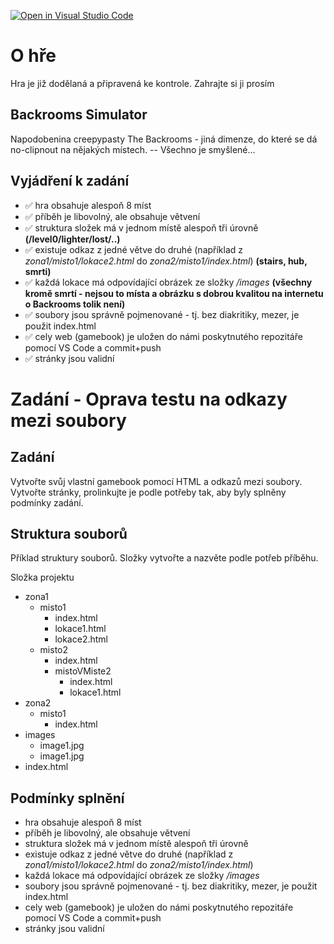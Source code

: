 [![Open in Visual Studio Code](https://classroom.github.com/assets/open-in-vscode-c66648af7eb3fe8bc4f294546bfd86ef473780cde1dea487d3c4ff354943c9ae.svg)](https://classroom.github.com/online_ide?assignment_repo_id=9231626&assignment_repo_type=AssignmentRepo)

# O hře

Hra je již dodělaná a připravená ke kontrole.
Zahrajte si ji prosím

## Backrooms Simulator

Napodobenina creepypasty The Backrooms - jiná dimenze, do které se dá no-clipnout na nějakých místech. -- Všechno je smyšlené...

## Vyjádření k zadání

* ✅ hra obsahuje alespoň 8 míst 
* ✅ příběh je libovolný, ale obsahuje větvení 
* ✅ struktura složek má v jednom místě alespoň tři úrovně  **(/level0/lighter/lost/..)**
* ✅ existuje odkaz z jedné větve do druhé (například z *zona1/misto1/lokace2.html* do *zona2/misto1/index.html*)  **(stairs, hub, smrti)**
* ✅ každá lokace má odpovídající obrázek ze složky */images*  **(všechny kromě smrtí - nejsou to místa a obrázku s dobrou kvalitou na internetu o Backrooms tolik není)**
* ✅ soubory jsou správně pojmenované - tj. bez diakritiky, mezer, je použit index.html 
* ✅ cely web (gamebook) je uložen do námi poskytnutého repozitáře pomocí VS Code a commit+push 
* ✅ stránky jsou validní 


# Zadání - Oprava testu na odkazy mezi soubory

## Zadání

Vytvořte svůj vlastní gamebook pomocí HTML a odkazů mezi soubory. Vytvořte stránky, prolinkujte je podle potřeby tak, aby byly splněny podmínky zadání.

## Struktura souborů

Příklad struktury souborů. Složky vytvořte a nazvěte podle potřeb příběhu.

Složka projektu

* zona1
    * misto1
        * index.html
        * lokace1.html
        * lokace2.html
    * misto2
        * index.html
        * mistoVMiste2
            * index.html
            * lokace1.html
* zona2
    * misto1
        * index.html
* images
    * image1.jpg
    * image1.jpg
* index.html

## Podmínky splnění

* hra obsahuje alespoň 8 míst
* příběh je libovolný, ale obsahuje větvení
* struktura složek má v jednom místě alespoň tři úrovně
* existuje odkaz z jedné větve do druhé (například z *zona1/misto1/lokace2.html* do *zona2/misto1/index.html*)
* každá lokace má odpovídající obrázek ze složky */images*
* soubory jsou správně pojmenované - tj. bez diakritiky, mezer, je použit index.html
* cely web (gamebook) je uložen do námi poskytnutého repozitáře pomocí VS Code a commit+push
* stránky jsou validní
